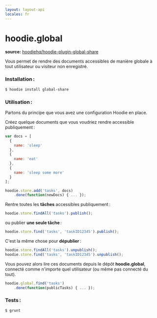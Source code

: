 ```yaml
---
layout: layout-api
locales: fr
---
```

# hoodie.global
**source:**     <a href="https://github.com/hoodiehq/hoodie-plugin-global-share" target="_blank">hoodiehq/hoodie-plugin-global-share</a>

Vous permet de rendre des documents accessibles de manière globale à tout utilisateur ou visiteur non enregistré.

### Installation&#x202F;:

```bash
$ hoodie install global-share
```

### Utilisation&#x202F;:

Partons du principe que vous avez une configuration Hoodie en place.

Créez quelque documents que vous voudriez rendre accessible publiquement&#x202F;:

```javascript
var docs = [
  {
    name: 'sleep'
  },
  {
    name: 'eat'
  },
  {
    name: 'sleep some more'
  }
];

hoodie.store.add('tasks', docs)
	.done(function(newDocs) { ... });
```

Rentre toutes les **tâches** accessibles publiquement&#x202F;:

```javascript
hoodie.store.findAll('tasks').publish();
```

ou publier **une seule tâche**&#x202F;:

```javascript
hoodie.store.find('tasks', 'taskID12345').publish();
```
C'est la même chose pour **dépublier**&#x202F;:

```javascript
hoodie.store.findAll('tasks').unpublish();
hoodie.store.find('tasks', 'taskID12345').unpublish();
```

Vous pouvez alors lire ces documents depuis le dépôt **hoodie.global**, connecté comme n'importe quel utilisateur (ou même pas connecté du tout).


```javascript
hoodie.global.find('tasks')
	.done(function(publicTasks) { ... });
```

### Tests&#x202F;:

```bash
$ grunt
```
